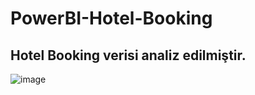 # PowerBI-Hotel-Booking

## Hotel Booking verisi analiz edilmiştir.


![image](https://github.com/user-attachments/assets/605a7eed-1c34-4824-ab4d-7ee109969eeb)


